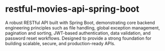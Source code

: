 # restful-movies-api-spring-boot
A robust RESTful API built with Spring Boot, demonstrating core backend engineering principles such as file handling, global exception management, pagination and sorting, JWT-based authentication, data validation, and password reset workflows. Designed to provide a strong foundation for building scalable, secure, and production-ready APIs.

